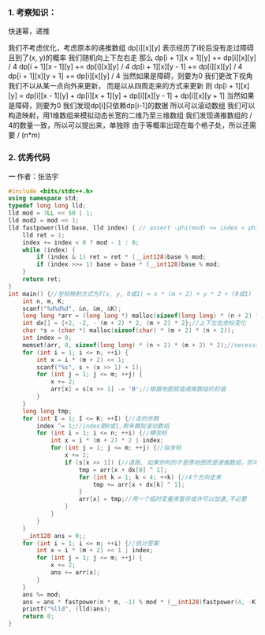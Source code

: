 
### 1. 考察知识：
快速幂，递推

我们不考虑优化，考虑原本的递推数组
dp[i][x][y] 表示经历了i轮后没有走过障碍且到了(x, y)的概率
我们随机向上下左右走
那么
dp[i + 1][x + 1][y] += dp[i][x][y] / 4
dp[i + 1][x - 1][y] += dp[i][x][y] / 4
dp[i + 1][x][y - 1] += dp[i][x][y] / 4
dp[i + 1][x][y + 1] += dp[i][x][y] / 4
当然如果是障碍，则要为0
我们更改下视角
我们不以从某一点向外来更新，
而是以从四周走来的方式来更新
则
dp[i + 1][x][y] = dp[i][x - 1][y] + dp[i][x + 1][y] + dp[i][x][y - 1] + dp[i][x][y + 1] 
当然如果是障碍，则要为0
我们发现dp[i]只依赖dp[i-1]的数据
所以可以滚动数组
我们可以构造映射，用1维数组来模拟动态长宽的二维乃至三维数组
我们发现递推数组的 / 4的数量一致，所以可以提出来，单独除
由于等概率出现在每个格子处，所以还需要 / (n*m)

### 2. 优秀代码
**一**
作者：张浩宇


```c++
#include <bits/stdc++.h>
using namespace std;
typedef long long lld;
lld mod = 7LL << 50 | 1;
lld mod2 = mod << 1;
lld fastpower(lld base, lld index) { // assert -phi(mod) <= index < phi(mod) 快速幂
	lld ret = 1;
	index += index < 0 ? mod - 1 : 0;
	while (index) {
		if (index & 1) ret = ret * (__int128)base % mod;
		if (index >>= 1) base = base * (__int128)base % mod;
	}
	return ret;
}
int main() {//坐标映射方式为f(x, y, 0或1) = x * (m + 2) + y * 2 + (0或1) 
	int n, m, K;
	scanf("%d%d%d", &n, &m, &K);
	long long *arr = (long long *) malloc(sizeof(long long) * (n + 2) * (m + 2) * 2);
	int dx[] = {+2, -2, - (m + 2) * 2, (m + 2) * 2};//上下左右坐标变化
	char *s = (char *) malloc(sizeof(char) * (m + 2) * (n + 2)); 
	int index = 0;
	memset(arr, 0, sizeof(long long) * (n + 2) * (m + 2) * 2);//necessary
	for (int i = 1; i <= n; ++i) {
		int x = i * (m + 2) << 1;
		scanf("%s", s + (x >> 1) + 1);
		for (int j = 1; j <= m; ++j) {
			x += 2;
			arr[x] = s[x >> 1] -= '0';//根据地图赋值递推数组的初值
		}
	}
	long long tmp;
	for (int I = 1; I <= K; ++I) {//走的步数
		index ^= 1;//index是0或1,用来模拟滚动数组
		for (int i = 1; i <= n; ++i) {//横坐标
			int x = i * (m + 2) * 2 | index;
			for (int j = 1; j <= m; ++j) {//纵坐标
				x += 2;
				if (s[x >> 1]) {//道路, 如果你判的不是原地图而是递推数组，则可能在一个孤立的道路上出问题
					tmp = arr[x + dx[0] ^ 1];
					for (int k = 1; k < 4; ++k) {//4个方向走来
						tmp += arr[x + dx[k] ^ 1];
					}
					arr[x] = tmp;//用一个临时变量来暂存或许可以加速,不必要
				}
			}
		}
	}
	__int128 ans = 0;;
	for (int i = 1; i <= n; ++i) {//统计答案
		int x = i * (m + 2) << 1 | index;
		for (int j = 1; j <= m; ++j) {
			x += 2;
			ans += arr[x];
		}
	}
	ans %= mod;
	ans = ans * fastpower(n * m, -1) % mod * (__int128)fastpower(4, -K) % mod;// 除以(n * m * 4的k次方)
	printf("%lld", (lld)ans);
	return 0;
}


```

